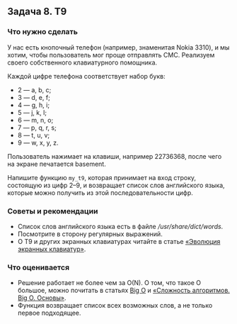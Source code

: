 ## Задача 8. Т9
### Что нужно сделать
У нас есть кнопочный телефон (например, знаменитая Nokia 3310), и мы хотим,
чтобы пользователь мог проще отправлять СМС. Реализуем своего собственного клавиатурного помощника.

Каждой цифре телефона соответствует набор букв:
* 2 — a, b, c;
* 3 — d, e, f;
* 4 — g, h, i;
* 5 — j, k, l;
* 6 — m, n, o;
* 7 — p, q, r, s;
* 8 — t, u, v;
* 9 — w, x, y, z.

Пользователь нажимает на клавиши, например 22736368, после чего на экране печатается basement.

Напишите функцию `my_t9`, которая принимает на вход строку, состоящую из цифр 2–9, и возвращает список слов английского языка, которые можно получить из этой последовательности цифр.
### Советы и рекомендации
* Список слов английского языка есть в файле _/usr/share/dict/words_.
* Посмотрите в сторону регулярных выражений.
* О Т9 и других экранных клавиатурах читайте в статье [«Эволюция экранных клавиатур»](https://droider.ru/post/evolyutsiya-ekrannyih-klaviatur-09-08-2020/).
### Что оценивается
* Решение работает не более чем за O(N). О том, что такое O большое, можно почитать в статьях [Big O](https://habr.com/ru/post/444594/) и [«Сложность алгоритмов. Big O. Основы»](https://bimlibik.github.io/posts/complexity-of-algorithms/).
* Функция возвращает список всех возможных слов, а не только первое подходящее.
